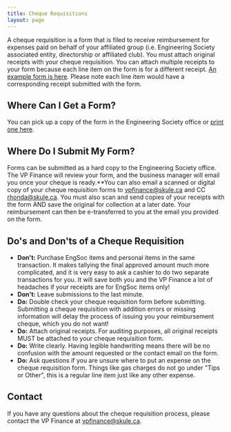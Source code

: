 ```yaml
---
title: Cheque Requisitions
layout: page
---
```


A cheque requisition is a form that is filed to receive reimbursement for expenses paid on behalf of your affiliated group (i.e. Engineering Society associated entity, directorship or affiliated club). You must attach original receipts with your cheque requisition. You can attach multiple receipts to your form because each line item on the form is for a different receipt. [An example form is here](/finances/applications/ExampleChequeReq.pdf). Please note each line item would have a corresponding receipt submitted with the form.

## Where Can I Get a Form?

You can pick up a copy of the form in the Engineering Society office or [print one here](/finances/applications/ChequeRequisitionForm.pdf").

## Where Do I Submit My Form?

Forms can be submitted as a hard copy to the Engineering Society office. The VP Finance will review your form, and the business manager will email you once your cheque is ready.**You can also email a scanned or digital copy of your cheque requisition forms to [vpfinance@skule.ca](mailto:vpfinance@skule.ca) and CC [rhonda@skule.ca](mailto:rhonda@skule.ca). You must also scan and send copies of your receipts with the form AND save the original for collection at a later date. Your reimbursement can then be e-transferred to you at the email you provided on the form.

## Do's and Don'ts of a Cheque Requisition

- **Don't:** Purchase EngSoc items and personal items in the same transaction. It makes tallying the final approved amount much more complicated, and it is very easy to ask a cashier to do two separate transactions for you. It will save both you and the VP Finance a lot of headaches if your receipts are for EngSoc items only!
- **Don't:** Leave submissions to the last minute.
- **Do:** Double check your cheque requisition form before submitting. Submitting a cheque requisition with addition errors or missing information will delay the process of issuing you your reimbursement cheque, which you do not want!
- **Do:** Attach original receipts. For auditing purposes, all original receipts MUST be attached to your cheque requisition form.
- **Do:** Write clearly. Having legible handwriting means there will be no confusion with the amount requested or the contact email on the form.
- **Do:** Ask questions if you are unsure where to put an expense on the cheque requisition form. Things like gas charges do not go under "Tips or Other", this is a regular line item just like any other expense.

## Contact

If you have any questions about the cheque requisition process, please contact the VP Finance at [vpfinance@skule.ca](mailto:vpfinance@skule.ca).